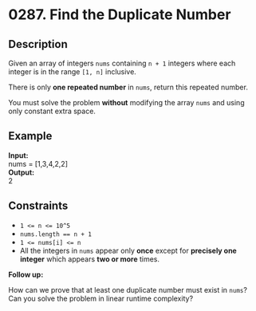 # 0287. Find the Duplicate Number

## Description

Given an array of integers `nums` containing `n + 1` integers where each integer is in the range `[1, n]` inclusive.

There is only **one repeated number** in `nums`, return this repeated number.

You must solve the problem **without** modifying the array `nums` and using only constant extra space.

## Example

**Input:**  
nums = [1,3,4,2,2]
<br>
**Output:**
<br>
2

## Constraints

- `1 <= n <= 10^5`
- `nums.length == n + 1`
- `1 <= nums[i] <= n`
- All the integers in `nums` appear only **once** except for **precisely one integer** which appears **two or more** times.

**Follow up:**

How can we prove that at least one duplicate number must exist in `nums`?
Can you solve the problem in linear runtime complexity?
